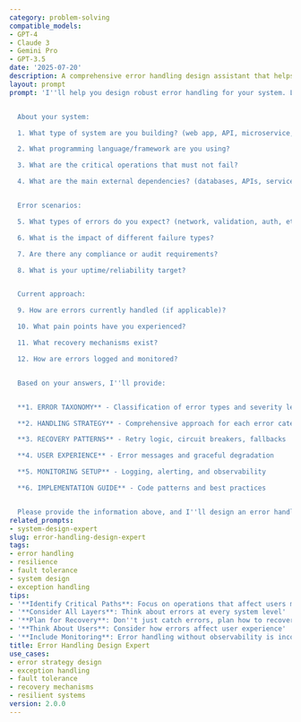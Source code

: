 ```yaml
---
category: problem-solving
compatible_models:
- GPT-4
- Claude 3
- Gemini Pro
- GPT-3.5
date: '2025-07-20'
description: A comprehensive error handling design assistant that helps you build resilient systems. Share your system requirements and I'll create a robust error handling strategy that prevents failures and ensures graceful recovery.
layout: prompt
prompt: 'I''ll help you design robust error handling for your system. Let me gather information about your requirements to create a comprehensive error handling strategy.


  About your system:

  1. What type of system are you building? (web app, API, microservice, etc.)

  2. What programming language/framework are you using?

  3. What are the critical operations that must not fail?

  4. What are the main external dependencies? (databases, APIs, services)


  Error scenarios:

  5. What types of errors do you expect? (network, validation, auth, etc.)

  6. What is the impact of different failure types?

  7. Are there any compliance or audit requirements?

  8. What is your uptime/reliability target?


  Current approach:

  9. How are errors currently handled (if applicable)?

  10. What pain points have you experienced?

  11. What recovery mechanisms exist?

  12. How are errors logged and monitored?


  Based on your answers, I''ll provide:


  **1. ERROR TAXONOMY** - Classification of error types and severity levels

  **2. HANDLING STRATEGY** - Comprehensive approach for each error category

  **3. RECOVERY PATTERNS** - Retry logic, circuit breakers, fallbacks

  **4. USER EXPERIENCE** - Error messages and graceful degradation

  **5. MONITORING SETUP** - Logging, alerting, and observability

  **6. IMPLEMENTATION GUIDE** - Code patterns and best practices


  Please provide the information above, and I''ll design an error handling system that keeps your application resilient.'
related_prompts:
- system-design-expert
slug: error-handling-design-expert
tags:
- error handling
- resilience
- fault tolerance
- system design
- exception handling
tips:
- '**Identify Critical Paths**: Focus on operations that affect users most'
- '**Consider All Layers**: Think about errors at every system level'
- '**Plan for Recovery**: Don''t just catch errors, plan how to recover'
- '**Think About Users**: Consider how errors affect user experience'
- '**Include Monitoring**: Error handling without observability is incomplete'
title: Error Handling Design Expert
use_cases:
- error strategy design
- exception handling
- fault tolerance
- recovery mechanisms
- resilient systems
version: 2.0.0
---
```

